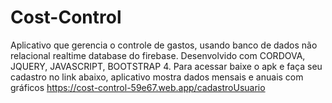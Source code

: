 # Cost-Control
 Aplicativo que gerencia o controle de gastos, usando banco de dados não relacional realtime database do firebase. Desenvolvido com CORDOVA, JQUERY, JAVASCRIPT, BOOTSTRAP 4. Para acessar baixe o apk e faça seu cadastro no link abaixo, aplicativo mostra dados mensais e anuais com gráficos https://cost-control-59e67.web.app/cadastroUsuario
